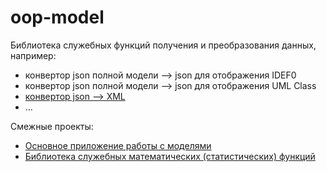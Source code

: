 # oop-model
Библиотека служебных функций получения и преобразования данных, например:
* конвертор json полной модели --> json для отображения IDEF0
* конвертор json полной модели --> json для отображения UML Class
* [конвертор json --> XML](https://github.com/stankin/oop-model/wiki/Json-to-XML)
* ...

Смежные проекты:
* [Основное приложение работы с моделями](https://github.com/stankin/oop-app)
* [Библиотека служебных математических (статистических) функций](https://github.com/stankin/oop-stat)
